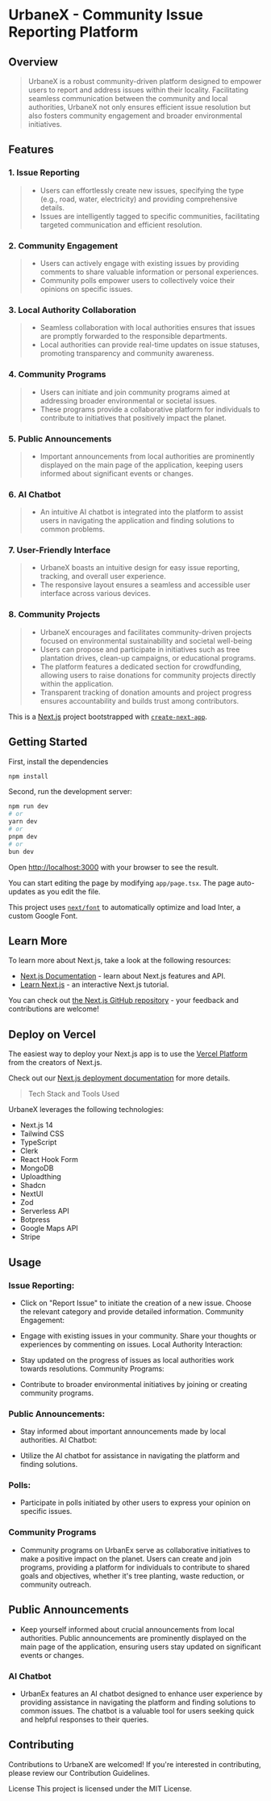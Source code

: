# UrbaneX - Community Issue Reporting Platform

## Overview

> UrbaneX is a robust community-driven platform designed to empower users to report and address issues within their locality. Facilitating seamless communication between the community and local authorities, UrbaneX not only ensures efficient issue resolution but also fosters community engagement and broader environmental initiatives.

## Features

### 1. **Issue Reporting**
>   - Users can effortlessly create new issues, specifying the type (e.g., road, water, electricity) and providing comprehensive details.
>   - Issues are intelligently tagged to specific communities, facilitating targeted communication and efficient resolution.

### 2. **Community Engagement**
>   - Users can actively engage with existing issues by providing comments to share valuable information or personal experiences.
>   - Community polls empower users to collectively voice their opinions on specific issues.

### 3. **Local Authority Collaboration**
>   - Seamless collaboration with local authorities ensures that issues are promptly forwarded to the responsible departments.
>   - Local authorities can provide real-time updates on issue statuses, promoting transparency and community awareness.

### 4. **Community Programs**
>   - Users can initiate and join community programs aimed at addressing broader environmental or societal issues.
>   - These programs provide a collaborative platform for individuals to contribute to initiatives that positively impact the planet.

### 5. **Public Announcements**
>   - Important announcements from local authorities are prominently displayed on the main page of the application, keeping users informed about significant events or changes.

### 6. **AI Chatbot**
>  - An intuitive AI chatbot is integrated into the platform to assist users in navigating the application and finding solutions to common problems.

### 7. **User-Friendly Interface**
>   - UrbaneX boasts an intuitive design for easy issue reporting, tracking, and overall user experience.
>   - The responsive layout ensures a seamless and accessible user interface across various devices.

### 8. **Community Projects**
>   - UrbaneX encourages and facilitates community-driven projects focused on environmental sustainability and societal well-being
>    - Users can propose and participate in initiatives such as tree               plantation drives, clean-up campaigns, or educational programs.
>    - The platform features a dedicated section for crowdfunding, allowing        users to raise donations for community projects directly within the         application.
>   - Transparent tracking of donation amounts and project progress ensures       accountability and builds trust among contributors.

This is a [Next.js](https://nextjs.org/) project bootstrapped with [`create-next-app`](https://github.com/vercel/next.js/tree/canary/packages/create-next-app).

## Getting Started

First, install the dependencies
```bash
npm install
```

Second, run the development server:

```bash
npm run dev
# or
yarn dev
# or
pnpm dev
# or
bun dev
```

Open [http://localhost:3000](http://localhost:3000) with your browser to see the result.

You can start editing the page by modifying `app/page.tsx`. The page auto-updates as you edit the file.

This project uses [`next/font`](https://nextjs.org/docs/basic-features/font-optimization) to automatically optimize and load Inter, a custom Google Font.

## Learn More

To learn more about Next.js, take a look at the following resources:

- [Next.js Documentation](https://nextjs.org/docs) - learn about Next.js features and API.
- [Learn Next.js](https://nextjs.org/learn) - an interactive Next.js tutorial.

You can check out [the Next.js GitHub repository](https://github.com/vercel/next.js/) - your feedback and contributions are welcome!

## Deploy on Vercel

The easiest way to deploy your Next.js app is to use the [Vercel Platform](https://vercel.com/new?utm_medium=default-template&filter=next.js&utm_source=create-next-app&utm_campaign=create-next-app-readme) from the creators of Next.js.

Check out our [Next.js deployment documentation](https://nextjs.org/docs/deployment) for more details.

> Tech Stack and Tools Used

UrbaneX leverages the following technologies:

* Next.js 14
* Tailwind CSS
* TypeScript
* Clerk
* React Hook Form
* MongoDB
* Uploadthing
* Shadcn
* NextUI
* Zod
* Serverless API
* Botpress
* Google Maps API
* Stripe

## Usage
### Issue Reporting:

* Click on "Report Issue" to initiate the creation of a new issue.
Choose the relevant category and provide detailed information.
Community Engagement:

* Engage with existing issues in your community.
Share your thoughts or experiences by commenting on issues.
Local Authority Interaction:

* Stay updated on the progress of issues as local authorities work towards resolutions.
Community Programs:

* Contribute to broader environmental initiatives by joining or creating community programs.

### Public Announcements:

* Stay informed about important announcements made by local authorities.
AI Chatbot:

* Utilize the AI chatbot for assistance in navigating the platform and finding solutions.

### Polls:

* Participate in polls initiated by other users to express your opinion on specific issues.
### Community Programs

* Community programs on UrbanEx serve as collaborative initiatives to make a positive impact on the planet. Users can create and join programs, providing a platform for individuals to contribute to shared goals and objectives, whether it's tree planting, waste reduction, or community outreach.

## Public Announcements
* Keep yourself informed about crucial announcements from local authorities. Public announcements are prominently displayed on the main page of the application, ensuring users stay updated on significant events or changes.

### AI Chatbot
* UrbanEx features an AI chatbot designed to enhance user experience by providing assistance in navigating the platform and finding solutions to common issues. The chatbot is a valuable tool for users seeking quick and helpful responses to their queries.



## Contributing
Contributions to UrbaneX are welcomed! If you're interested in contributing, please review our Contribution Guidelines.

License
This project is licensed under the MIT License.





